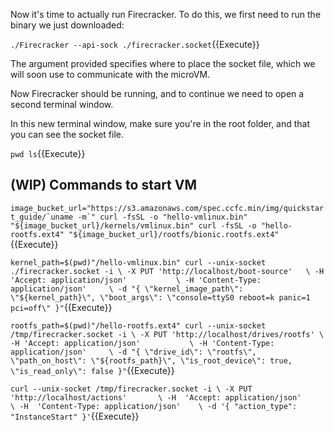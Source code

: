 Now it's time to actually run Firecracker. To do this, we first need to run the binary we just downloaded:

`./Firecracker --api-sock ./firecracker.socket`{{Execute}}

The argument provided specifies where to place the socket file, which we will soon use to communicate with the microVM.

Now Firecracker should be running, and to continue we need to open a second terminal window.

In this new terminal window, make sure you're in the root folder, and that you can see the socket file.

`pwd
ls`{{Execute}}

## (WIP) Commands to start VM

``image_bucket_url="https://s3.amazonaws.com/spec.ccfc.min/img/quickstart_guide/`uname -m`"
curl -fsSL -o "hello-vmlinux.bin" "${image_bucket_url}/kernels/vmlinux.bin"
curl -fsSL -o "hello-rootfs.ext4" "${image_bucket_url}/rootfs/bionic.rootfs.ext4"``{{Execute}}

`kernel_path=$(pwd)"/hello-vmlinux.bin"
curl --unix-socket ./firecracker.socket -i \
  -X PUT 'http://localhost/boot-source'   \
  -H 'Accept: application/json'           \
  -H 'Content-Type: application/json'     \
  -d "{
        \"kernel_image_path\": \"${kernel_path}\",
        \"boot_args\": \"console=ttyS0 reboot=k panic=1 pci=off\"
   }"`{{Execute}}


`rootfs_path=$(pwd)"/hello-rootfs.ext4"
curl --unix-socket /tmp/firecracker.socket -i \
  -X PUT 'http://localhost/drives/rootfs' \
  -H 'Accept: application/json'           \
  -H 'Content-Type: application/json'     \
  -d "{
        \"drive_id\": \"rootfs\",
        \"path_on_host\": \"${rootfs_path}\",
        \"is_root_device\": true,
        \"is_read_only\": false
   }"`{{Execute}}

`curl --unix-socket /tmp/firecracker.socket -i \
  -X PUT 'http://localhost/actions'       \
  -H  'Accept: application/json'          \
  -H  'Content-Type: application/json'    \
  -d '{
      "action_type": "InstanceStart"
   }'`{{Execute}}